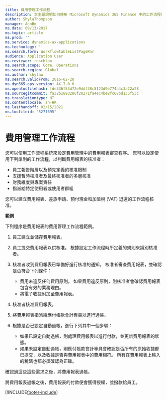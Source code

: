 ```yaml
---
title: 費用管理工作流程
description: 本主題說明如何使用 Microsoft Dynamics 365 Finance 中的工作流程系統，以設定費用管理中的費用報表審查程序。
author: ShylaThompson
manager: AnnBe
ms.date: 09/13/2017
ms.topic: article
ms.prod: ''
ms.service: dynamics-ax-applications
ms.technology: ''
ms.search.form: WorkflowtableListPageRnr
audience: Application User
ms.reviewer: roschlom
ms.search.scope: Core, Operations
ms.search.region: Global
ms.author: shylaw
ms.search.validFrom: 2016-02-28
ms.dyn365.ops.version: AX 7.0.0
ms.openlocfilehash: fde336f53d72e9ddf38c5123d9e774a4c3a22a28
ms.sourcegitcommit: fa32b1893286f20271fa4ec4be8fc68bd135f53c
ms.translationtype: HT
ms.contentlocale: zh-HK
ms.lasthandoff: 02/15/2021
ms.locfileid: "5271695"
---
```

# <a name="expense-management-workflow"></a>費用管理工作流程

您可以使用工作流程系統來設定費用管理中的費用報表審查程序。 您可以設定使用下列準則的工作流程，以判斷費用報表的核准者：

- 員工報告階層以及預先定義的核准限制
- 支援暫時核准者及最終核准者的多層核准
- 財務維度與專案責任
- 指派給特定使用者或使用者群組

您可以建立費用報表、差旅申請、預付現金和加值稅 (VAT) 退還的工作流程核准。

**範例**

下列程序是費用報表的費用管理工作流程範例。

1. 員工建立並儲存費用報表。
2. 員工提交費用報表以供核准。 根據設定工作流程時所定義的規則來識別核准者。
3. 核准者收到費用報表已準備好進行核准的通知。 核准者審查費用報表，並確認是否符合下列條件：

    - 費用未違反任何費用原則。 如果費用違反原則，則核准者會確認費用報表包含有效的業務理由。
    - 將電子收據附加至費用報表。

4. 核准者核准費用報表。
5. 將費用報表指派給應付帳款會計專員以進行過帳。
6. 根據是否已設定自動過帳，進行下列其中一個步驟：

    - 如果已設定自動過帳，則處理費用報表以進行付款，並更新費用報表的狀態。
    - 如果未設定自動過帳，則應付帳款會計專員會確認是否所有的原始收據都已提交，以及收據是否與費用報表中的費用相符。 所有在費用報表上輸入的稅碼也都必須確認為正確。

確認過這些這些需求之後，將費用報表過帳。

將費用報表過帳之後，費用報表的付款便會獲得授權，並撥款給員工。


[!INCLUDE[footer-include](../includes/footer-banner.md)]